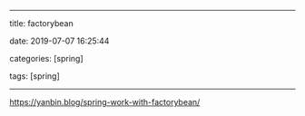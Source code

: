 
---

title: factorybean

date: 2019-07-07 16:25:44

categories: [spring]

tags: [spring]

---



https://yanbin.blog/spring-work-with-factorybean/